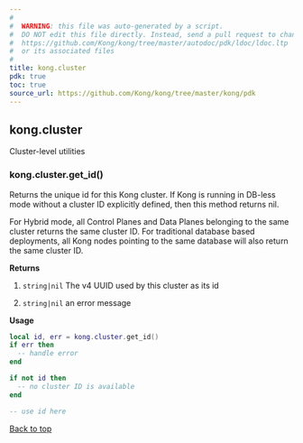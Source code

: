 ```yaml
---
#
#  WARNING: this file was auto-generated by a script.
#  DO NOT edit this file directly. Instead, send a pull request to change
#  https://github.com/Kong/kong/tree/master/autodoc/pdk/ldoc/ldoc.ltp
#  or its associated files
#
title: kong.cluster
pdk: true
toc: true
source_url: https://github.com/Kong/kong/tree/master/kong/pdk
---
```


## kong.cluster

Cluster-level utilities



### kong.cluster.get_id()

Returns the unique id for this Kong cluster.  If Kong
 is running in DB-less mode without a cluster ID explicitly defined,
 then this method returns nil.

 For Hybrid mode, all Control Planes and Data Planes belonging to the same
 cluster returns the same cluster ID. For traditional database based
 deployments, all Kong nodes pointing to the same database will also return
 the same cluster ID.


**Returns**

1.  `string|nil` The v4 UUID used by this cluster as its id

1.  `string|nil` an error message


**Usage**

``` lua
local id, err = kong.cluster.get_id()
if err then
  -- handle error
end

if not id then
  -- no cluster ID is available
end

-- use id here
```

[Back to top](#kongcluster)
